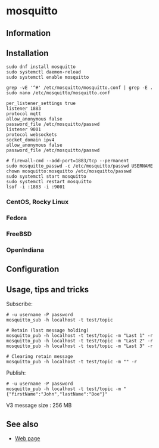 # mosquitto

## Information

## Installation

```shell
sudo dnf install mosquitto
sudo systemctl daemon-reload
sudo systemctl enable mosquitto
```

```shell
grep -vE '^#' /etc/mosquitto/mosquitto.conf | grep -E .
sudo nano /etc/mosquitto/mosquitto.conf
```

    per_listener_settings true
    listener 1883
    protocol mqtt
    allow_anonymous false
    password_file /etc/mosquitto/passwd
    listener 9001
    protocol websockets
    socket_domain ipv4
    allow_anonymous false
    password_file /etc/mosquitto/passwd

```shell
# firewall-cmd --add-port=1883/tcp --permanent
sudo mosquitto_passwd -c /etc/mosquitto/passwd USERNAME
chown mosquitto:mosquitto /etc/mosquitto/passwd
sudo systemctl start mosquitto
sudo systemctl restart mosquitto
lsof -i :1883 -i :9001
```

### CentOS, Rocky Linux

### Fedora

### FreeBSD

### OpenIndiana

## Configuration

## Usage, tips and tricks

Subscribe:

```shell
# -u username -P password
mosquitto_sub -h localhost -t test/topic

# Retain (last message holding)
mosquitto_pub -h localhost -t test/topic -m "Last 1" -r
mosquitto_pub -h localhost -t test/topic -m "Last 2" -r
mosquitto_pub -h localhost -t test/topic -m "Last 3" -r

# Clearing retain message
mosquitto_pub -h localhost -t test/topic -m "" -r
```

Publish:

```shell
# -u username -P password
mosquitto_pub -h localhost -t test/topic -m "{"firstName":"John","lastName":"Doe"}"
```

V3 message size : 256 MB

## See also

* [Web page](https://mosquitto.org/)

